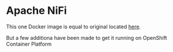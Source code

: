 # Apache NiFi

This one Docker image is equal to original located [here](https://github.com/apache/nifi/tree/main/nifi-docker/dockerhub).

But a few additiona have been made to get it running on OpenShift Container Platform
